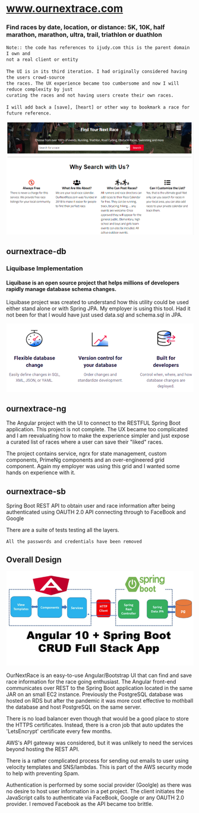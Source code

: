 # www.ournextrace.com
### Find races by date, location, or distance: 5K, 10K, half marathon, marathon, ultra, trail, triathlon or duathlon
    
    Note:: the code has references to ijudy.com this is the parent domain I own and
    not a real client or entity

    The UI is in its third iteration. I had originally considered having the users crowd-source
    the races. The UX experience became too cumbersome and now I will reduce complexity by just
    curating the races and not having users create their own races.

    I will add back a [save], [heart] or other way to bookmark a race for future reference.

![Find races by date, location, or distance](site/screenshot.png)

## ournextrace-db
### Liquibase Implementation
#### Liquibase is an open source project that helps millions of developers rapidly manage database schema changes. 

Liquibase project was created to understand how this utility could be used either stand alone or 
with Spring JPA. My employer is using this tool. Had it not been for that I would have just used
data.sql and schema.sql in JPA.

![Rrapidly manage database schema changes](site/liquibase.png)

## ournextrace-ng
The Angular project with the UI to connect to the RESTFUL Spring Boot application. This project is not
complete. The UX became too complicated and I am reevaluating how to make the experience simpler and
just expose a curated list of races where a user can save their "liked" races.

The project contains service, ngrx for state management, custom components, PrimeNg components and an 
over-engineered grid component. Again my employer was using this grid and I wanted some hands on
experience with it.

## ournextrace-sb
Spring Boot REST API to obtain user and race information after being authenticated using OAUTH 2.0 API 
connecting through to FaceBook and Google

There are a suite of tests testing all the layers. 

    All the passwords and credentials have been removed

## Overall Design
![overall design Angular to Spring Boot](site/design.png)

OurNextRace is an easy-to-use Angular/Bootstrap UI that can find and save race information
for the race going enthusiast. The Angular front-end communicates over REST to the Spring Boot 
application located in the same JAR on an small EC2 instance. Previously the PostgreSQL database 
was hosted on RDS but after the pandemic it was more cost effective to mothball the database and host 
PostgreSQL on the same server.

There is no load balancer even though that would be a good place to store the HTTPS certificates.
Instead, there is a cron job that auto updates the 'LetsEncrypt' certificate every few
months.

AWS's API gateway was considered, but it was unlikely to need the services beyond hosting
the REST API.

There is a rather complicated process for sending out emails to user using velocity templates and
SNS/lambdas. This is part of the AWS security mode to help with preventing Spam.

Authentication is performed by some social provider (Goolgle) as there was no desire to host user
information in a pet project. The client initiates the JavaScript calls to authenticate
via FaceBook, Google or any OAUTH 2.0 provider. I removed Facebook as the API became too brittle.